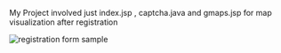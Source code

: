 My Project involved just index.jsp , captcha.java and gmaps.jsp for map visualization after registration

![registration form sample](https://user-images.githubusercontent.com/17880433/43721349-273d4cde-99b0-11e8-83a7-3586e6759a75.jpeg)

